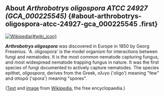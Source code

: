 About *Arthrobotrys oligospora ATCC 24927 (GCA\_000225545)* {#about-arthrobotrys-oligospora-atcc-24927-gca_000225545 .first}
-----------------------------------------------------------

[![Wikipedia](/img/wikipedia_logo_v2_en.png){#wiki_icon}](http://en.wikipedia.org/wiki/Arthrobotrys_oligospora)

***Arthrobotrys oligospora*** was discovered in Europe in 1850 by Georg
Fresenius. \'A. oligospora\' is the model organism for interactions
between fungi and nematodes. It is the most common nematode capturing
fungus, and most widespread nematode trapping fungus in nature. It was
the first species of fungi documented to actively capture nematodes. The
species epithet, *oligospora*, derives from the Greek, ολιγο (\'oligo\')
meaning \"few\" and σπορά (\'spora\') meaning \"spores\".

([Text](http://en.wikipedia.org/wiki/Arthrobotrys_oligospora) and
[image](https://commons.wikimedia.org/wiki/File:20100828_005957_Fungus.jpg)
from [Wikipedia](http://en.wikipedia.org/), the free encyclopaedia.)
